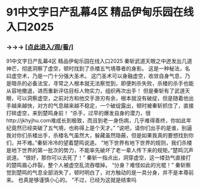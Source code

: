# 91中文字日产乱幕4区 精品伊甸乐园在线入口2025

### →→→ <a href="http://3t3e.com/index.html">[点此进入/观/看/]</a>

91中文字日产乱幕4区 精品伊甸乐园在线入口2025
秦斩武道天眼之中迸发出几道神芒，彻底洞察了虚空，顿时找到了杀楼五气境尊者的身影。
    这是一种秘法，名曰虚空术，乃是一门十分强大圣术。
    这门圣术可以身融虚空，收敛自身气息，乃是暗杀的必备法宝，寻常之人根本就无法察觉到，即便刺杀失败，杀楼的杀手也能从容地撤退，进而重新评估目标人物实力，组织再次出手！
    但是秦斩有了武道天眼，可以洞察虚空，之前对方和他交手游刃有余，根本就没有破绽，但是随着他出手越来越快，对方的气息越来越不稳定，一个破绽露出，顿时被秦斩抓住了，直接打碎虚空，来到楚鸣身前！
    “杀手，过早的爆发自身的潜力，很http://jkhyjhu.com难成长到极致，而且到老一身伤病，几乎难得善终，你如此年纪竟然已经突破了五气境，也称得上是个天才。”
    “说吧，请你们出手的是谁，别逼我对你们杀楼出手，杀楼名气虽然大，躲藏虽然隐蔽，但是如果我真的要想找到你们，并不难。”秦斩冷冷的望着楚鸣说道。
    “地下世界有地下世界的规则，我们杀楼是地下世界的第一批次的势力，不能率先破坏了老一辈人传下来的规矩。”楚鸣沉声说道。
    “很好，那你可以去死了！”
    秦斩一指点出，洞穿虚空，这一缕劲气直接打的楚鸣眉心炸裂，整个人被虚空乱流吞噬掉。
    “分身？难怪如此的光棍！”
    秦斩察觉到楚鸣的气息全部消失了，顿时明白了，对方触动的是一具分身，并不是本尊前来。
    也真是够谨慎小心的。
    “不过，已经为这就是结束吗

